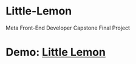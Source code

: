 # Little-Lemon
Meta Front-End Developer Capstone Final Project

# Demo: [Little Lemon](https://bunnakal.github.io/little_lemon/)
